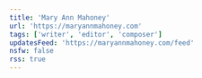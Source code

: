 ```yaml
---
title: 'Mary Ann Mahoney'
url: 'https://maryannmahoney.com'
tags: ['writer', 'editor', 'composer']
updatesFeed: 'https://maryannmahoney.com/feed'
nsfw: false
rss: true
---
```

